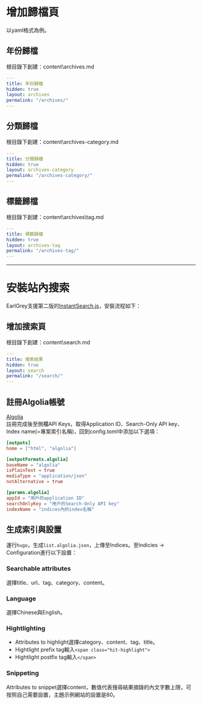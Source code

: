 # 增加歸檔頁

以yaml格式為例。

## 年份歸檔

根目錄下創建：content\archives.md

```yaml
---
title: 年份歸檔
hidden: true
layout: archives
permalink: "/archives/"
---
```

## 分類歸檔

根目錄下創建：content\archives-category.md

```yaml
---
title: 分類歸檔
hidden: true
layout: archives-category
permalink: "/archives-category/"
---
```

## 標籤歸檔

根目錄下創建：content\archives\tag.md

```yaml
---
title: 標籤歸檔
hidden: true
layout: archives-tag
permalink: "/archives-tag/"
---
```

----------------------------------

# 安裝站內搜索

EarlGrey支援第二版的[InstantSearch.js](https://community.algolia.com/instantsearch.js/)，安裝流程如下：

## 增加搜索頁

根目錄下創建：content\search.md

```yaml
---
title: 搜索結果
hidden: true
layout: search
permalink: "/search/"
---
```

## 註冊Algolia帳號

[Algolia](https://www.algolia.com/)  
註冊完成後至側欄API Keys，取得Application ID、Search-Only API key、Index name(=專案索引名稱)，回到config.toml中添加以下選項：

```toml
[outputs]
home = ["html", "algolia"]

[outputFormats.algolia]
baseName = "algolia"
isPlainText = true
mediaType = "application/json"
notAlternative = true

[params.algolia]
appId = "用戶的application ID"
searchOnlyKey = "用戶的Search-Only API key"
indexName = "indices內的index名稱"
```

## 生成索引與設置

運行`hugo`，生成`list.algolia.json`，上傳至Indices。至Indicies → Configuration進行以下設置：

### Searchable attributes

選擇title、url、tag、category、content。

### Language

選擇Chinese與English。

### Hightlighting

- Attributes to highlight選擇category、content、tag、title。
- Hightlight prefix tag輸入`<span class="hit-highlight">`
- Hightlight postfix tag輸入`</span>`

### Snippeting

Attributes to snippet選擇content，數值代表搜尋結果摘錄的內文字數上限，可按照自己需要設置，主題示例網站的設置是80。

